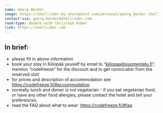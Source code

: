 ```yaml
---
name: Georg Becker
image: https://shellrider-my.sharepoint.com/personal/georg_becker_shellrider_com/Documents/DigitalArt/Ruby.png
contact-via: georg.becker@shellrider.com
room-type: double with Christoph Kober
link: https://shellrider.com
---
```


## In brief:
 
 * please fill in above information
 * book your stay in Kiilopää youself by email to “kiilopaa@suomenlatu.fi”, mention “codefreeze” for the discount and to get room/cabin from the reserved slot!
 * for prices and description of accommodation see https://codefreeze.fi/#accommodation
 * normally lunch and dinner is not vegetarian - if you eat vegetarian food, or have any other food allergies, please contact the hotel and tell your preferences.
 * read the FAQ about what to wear: https://codefreeze.fi/#faq
